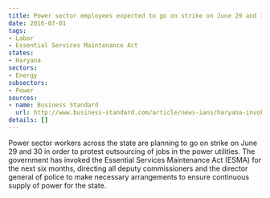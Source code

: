 ```yaml
---
title: Power sector employees expected to go on strike on June 29 and 30
date: 2016-07-01
tags:
- Labor
- Essential Services Maintenance Act
states:
- Haryana
sectors:
- Energy
subsectors:
- Power
sources:
- name: Business Standard
  url: http://www.business-standard.com/article/news-ians/haryana-invokes-esma-as-power-workers-plan-strike-116062401168_1.html
details: []
---
```


Power sector workers across the state are planning to go on strike on June 29 and 30 in order to protest outsourcing of jobs in the power utilities. The government has invoked the Essential Services Maintenance Act (ESMA) for the next six months, directing all deputy commissioners and the director general of police to make necessary arrangements to ensure continuous supply of power for the state.
